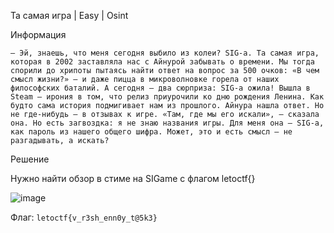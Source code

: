 Та самая игра | Easy | Osint

Информация

``— Эй, знаешь, что меня сегодня выбило из колеи? SIG-а. Та самая игра, которая в 2002 заставляла нас с Айнурой забывать о времени. Мы тогда спорили до хрипоты пытаясь найти ответ на вопрос за 500 очков: «В чем смысл жизни?» — и даже пицца в микроволновке горела от наших философских баталий.
А сегодня — два сюрприза:
SIG-а ожила! Вышла в Steam — ирония в том, что релиз приурочили ко дню рождения Ленина. Как будто сама история подмигивает нам из прошлого.
Айнура нашла ответ. Но не где-нибудь — в отзывах к игре. «Там, где мы его искали», — сказала она.
Но есть загвоздка: я не знаю названия игры. Для меня она — SIG-а, как пароль из нашего общего шифра. Может, это и есть смысл — не разгадывать, а искать?
``

Решение

Нужно найти обзор в стиме на SIGame с флагом letoctf{}

![image](https://github.com/user-attachments/assets/7ef3637e-24a9-43ae-b4a7-1c95f8110185)

Флаг: ```letoctf{v_r3sh_enn0y_t@5k3}```

